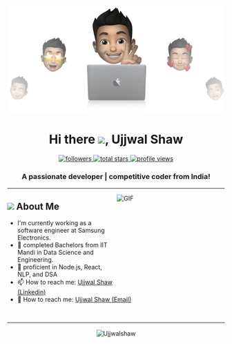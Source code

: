 <p align="center">
  <img src="./Hero.png"/>
</p>
<h1 align="center">Hi there <img src="https://raw.githubusercontent.com/MartinHeinz/MartinHeinz/master/wave.gif" width="50">, Ujjwal Shaw</h1>

<p align="center">
<a href="https://github.com/Ujjwalshaw?tab=followers">
  <img alt="followers" title="Follow me on Github" src="https://custom-icon-badges.demolab.com/github/followers/Ujjwalshaw?color=236ad3&labelColor=1155ba&style=for-the-badge&logo=person-add&label=Followers&logoColor=white"/>
</a>
<a href="https://github.com/Ujjwalshaw?tab=stars">
  <img alt="total stars" title="Total stars on GitHub" src="https://custom-icon-badges.demolab.com/github/stars/Ujjwalshaw?color=55960c&style=for-the-badge&labelColor=488207&logo=star"/>

  <a href="https://github.com/Ujjwalshaw">
<img alt="profile views" title="Profile views on GitHub" src="https://komarev.com/ghpvc/?username=Ujjwalshaw&style=for-the-badge&color=blue"/>
    </a>
</p>
<h3 align="center">A passionate developer | competitive coder from India!</h3>
<hr />
<img align="right" alt="GIF" src="https://raw.githubusercontent.com/mitul3737/mitul3737/main/mituls%20code.gif" width="250" height="200" />

<h2><img src="https://media.giphy.com/media/ObNTw8Uzwy6KQ/giphy.gif" width="34">&nbsp;About Me</h2>

- I'm currently working as a software engineer at Samsung Electronics. <br>
- 🔭 completed Bachelors from IIT Mandi in Data Science and Engineering.<br>
- 🌱 proficient in Node.js, React, NLP, and DSA<br>
- 📫 How to reach me: <a href="https://www.linkedin.com/in/ujjwal-shaw/">Ujjwal Shaw (Linkedin)</a><br>
- 📨 How to reach me: <a href="ujjwalshaw2002@gmail.com">Ujjwal Shaw (Email)</a><br>
<br>
<hr />
<div align="center"><img align="center" src="https://github-readme-stats.vercel.app/api?username=Ujjwalshaw&show_icons=true&locale=en" alt="Ujjwalshaw" />
</div>
